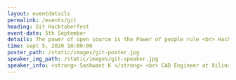 ```yaml
---
layout: eventdetails
permalink: /events/git
heading: Git Hacktoberfest
event-date: 5th September
details: The power of open source is the Power of people rule <br> Hacktoberfest is a month-long celebration of open source software run by DigitalOcean.
time: sept 5, 2020 10:00:00
poster_path: /static/images/git-poster.jpg
speaker_img_path: /static/images/git-speaker.jpg
speaker_info: <strong> Sashwant K </strong> <br> CAD Engineer at Xilinx
---
```

